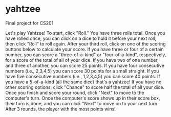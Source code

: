 # yahtzee
Final project for CS201

Let's play Yahtzee! To start, click "Roll." You have three rolls total. Once you have rolled once, you can click on a dice to hold it before your next roll, then click "Roll" to roll again. After your third roll, click on one of the scoring buttons below to calculate your score. If you have three or four of a certain number, you can score a "three-of-a-kind"  or "four-of-a-kind", respectively, for a score of the total of all of your dice. If you have two of one number, and three of another, you can score 25 points. If you have four consecutive numbers (i.e., 2,3,4,5) you can score 30 points for a small straight. If you have five consecutive numbers (i.e., 1,2,3,4,5) you can score 40 points. If you have a 5-of-a-kind (all the same dice) that's a yahtzee! If you have no other scoring options, click "Chance" to score half the total of  all your dice. Once you finish and score your round, click "Next" to move to the computer's turn. Once the computer's score shows up in their score box, their turn is done, and you can click "Next" to move on to your next turn. After 3 rounds, the player with the most points wins!  
